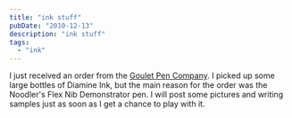 ```yaml
---
title: "ink stuff"
pubDate: "2010-12-13"
description: "ink stuff"
tags:
  - "ink"
---
```


I just received an order from the [Goulet Pen Company](http://www.gouletpens.com/). I picked up some large bottles of Diamine Ink, but the main reason for the order was the Noodler's Flex Nib Demonstrator pen. I will post some pictures and writing samples just as soon as I get a chance to play with it.
